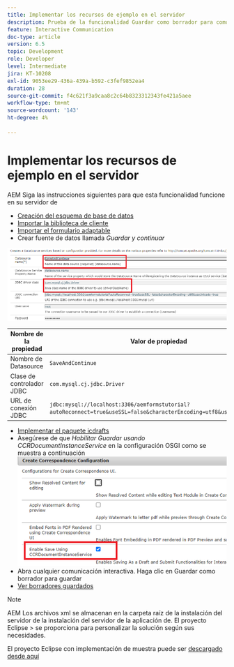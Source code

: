 ```yaml
---
title: Implementar los recursos de ejemplo en el servidor
description: Prueba de la funcionalidad Guardar como borrador para comunicaciones interactivas
feature: Interactive Communication
doc-type: article
version: 6.5
topic: Development
role: Developer
level: Intermediate
jira: KT-10208
exl-id: 9053ee29-436a-439a-b592-c3fef9852ea4
duration: 28
source-git-commit: f4c621f3a9caa8c2c64b8323312343fe421a5aee
workflow-type: tm+mt
source-wordcount: '143'
ht-degree: 4%

---
```


# Implementar los recursos de ejemplo en el servidor

AEM Siga las instrucciones siguientes para que esta funcionalidad funcione en su servidor de

* [Creación del esquema de base de datos](assets/icdrafts.sql)
* [Importar la biblioteca de cliente](assets/icdrafts.zip)
* [Importar el formulario adaptable](assets/SavedDraftsAdaptiveForm.zip)
* Crear fuente de datos llamada _Guardar y continuar_

![Crear fuente de datos](assets/data-source.png)

| Nombre de la propiedad | Valor de propiedad |
|---|---|
| Nombre de Datasource | `SaveAndContinue` |
| Clase de controlador JDBC | `com.mysql.cj.jdbc.Driver` |
| URL de conexión JDBC | `jdbc:mysql://localhost:3306/aemformstutorial?autoReconnect=true&useSSL=false&characterEncoding=utf8&useUnicode=true` |

* [Implementar el paquete icdrafts](assets/icdrafts.icdrafts.core-1.0-SNAPSHOT.jar)
* Asegúrese de que _Habilitar Guardar usando CCRDocumentInstanceService_ en la configuración OSGI como se muestra a continuación
  ![Activar borradores](assets/enable-drafts.png)
* Abra cualquier comunicación interactiva. Haga clic en Guardar como borrador para guardar
* [Ver borradores guardados](http://localhost:4502/content/dam/formsanddocuments/saveddrafts/jcr:content?wcmmode=disabled)

>[!NOTE]
>AEM Los archivos xml se almacenan en la carpeta raíz de la instalación del servidor de la instalación del servidor de la aplicación de. El proyecto Eclipse > se proporciona para personalizar la solución según sus necesidades.

El proyecto Eclipse con implementación de muestra puede ser [descargado desde aquí](assets/icdrafts-eclipse-project.zip)
